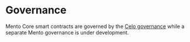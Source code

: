# Governance

Mento Core smart contracts are governed by the [Celo governance](https://docs.celo.org/protocol/governance) while a separate Mento governance is under development.&#x20;
